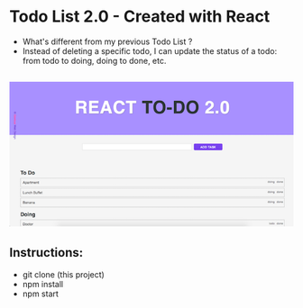 # Todo List 2.0 - Created with React

* What's different from my previous Todo List ?
* Instead of deleting a specific todo, I can update the status of a todo: from todo to doing, doing to done, etc.

## ![Alt text](src/misc/react-todo2.png?raw=true "React - todo")  


## Instructions:

* git clone (this project)
* npm install
* npm start
